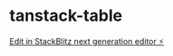 # tanstack-table

[Edit in StackBlitz next generation editor ⚡️](https://stackblitz.com/~/github.com/naveenkchelluboina/tanstack-table)